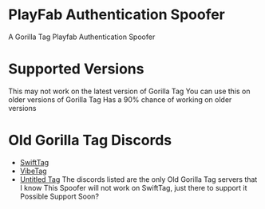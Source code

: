 # PlayFab Authentication Spoofer
A Gorilla Tag Playfab Authentication Spoofer
# Supported Versions
This may not work on the latest version of Gorilla Tag
You can use this on older versions of Gorilla Tag
Has a 90% chance of working on older versions
# Old Gorilla Tag Discords
- [SwiftTag](https://discord.gg/swift-tag)
- [VibeTag](https://discord.gg/PegMqeC4Wj)
- [Untitled Tag](https://discord.gg/34UqQuS7pj)
The discords listed are the only Old Gorilla Tag servers that I know
This Spoofer will not work on SwiftTag, just there to support it
Possible Support Soon?
